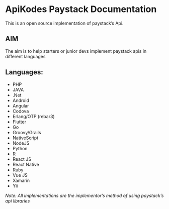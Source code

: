 
# ApiKodes Paystack Documentation 

This is an open source implementation of paystack’s Api. 

## AIM 

The aim is to help starters or junior devs implement paystack apis in different languages 

## Languages: 

  - PHP
  - JAVA
  - .Net
  - Android
  - Angular 
  - Codova
  - Erlang/OTP (rebar3)
  - Flutter
  - Go
  - Groovy/Grails
  - NativeScript
  - NodeJS
  - Python
  - R
  - React JS
  - React Native
  - Ruby
  - Vue JS
  - Xamarin
  - Yii

*Note: All implementations are the implementor’s method of using paystack’s api libraries*

[Documentation url]: (https://paystack.com/docs/)

[Library url]: (https://paystack.com/docs/libraries-and-plugins/libraries/) 

